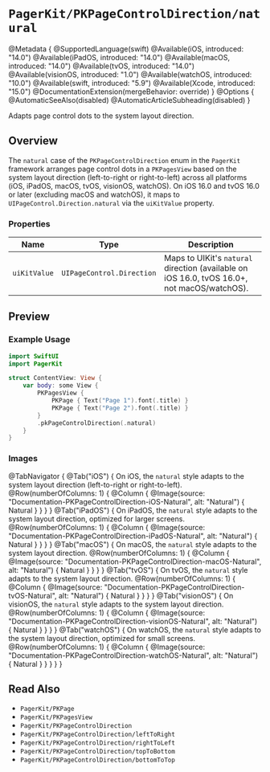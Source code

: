 # ``PagerKit/PKPageControlDirection/natural``

@Metadata {
    @SupportedLanguage(swift)
    @Available(iOS, introduced: "14.0")
    @Available(iPadOS, introduced: "14.0")
    @Available(macOS, introduced: "14.0")
    @Available(tvOS, introduced: "14.0")
    @Available(visionOS, introduced: "1.0")
    @Available(watchOS, introduced: "10.0")
    @Available(swift, introduced: "5.9")
    @Available(Xcode, introduced: "15.0")
    @DocumentationExtension(mergeBehavior: override)
}
@Options {
    @AutomaticSeeAlso(disabled)
    @AutomaticArticleSubheading(disabled)
}

Adapts page control dots to the system layout direction.

## Overview

The `natural` case of the `PKPageControlDirection` enum in the `PagerKit` framework arranges page control dots in a `PKPagesView` based on the system layout direction (left-to-right or right-to-left) across all platforms (iOS, iPadOS, macOS, tvOS, visionOS, watchOS). On iOS 16.0 and tvOS 16.0 or later (excluding macOS and watchOS), it maps to `UIPageControl.Direction.natural` via the `uiKitValue` property.

### Properties
| Name | Type | Description |
|------|------|-------------|
| `uiKitValue` | `UIPageControl.Direction` | Maps to UIKit's `natural` direction (available on iOS 16.0, tvOS 16.0+, not macOS/watchOS). |

## Preview

### Example Usage
```swift
import SwiftUI
import PagerKit

struct ContentView: View {
    var body: some View {
        PKPagesView {
            PKPage { Text("Page 1").font(.title) }
            PKPage { Text("Page 2").font(.title) }
        }
        .pkPageControlDirection(.natural)
    }
}
```

### Images

@TabNavigator {
    @Tab("iOS") {
        On iOS, the `natural` style adapts to the system layout direction (left-to-right or right-to-left).
        @Row(numberOfColumns: 1) {
            @Column {
                @Image(source: "Documentation-PKPageControlDirection-iOS-Natural", alt: "Natural") {
                    Natural
                }
            }
        }
    }
    @Tab("iPadOS") {
        On iPadOS, the `natural` style adapts to the system layout direction, optimized for larger screens.
        @Row(numberOfColumns: 1) {
            @Column {
                @Image(source: "Documentation-PKPageControlDirection-iPadOS-Natural", alt: "Natural") {
                    Natural
                }
            }
        }
    }
    @Tab("macOS") {
        On macOS, the `natural` style adapts to the system layout direction.
        @Row(numberOfColumns: 1) {
            @Column {
                @Image(source: "Documentation-PKPageControlDirection-macOS-Natural", alt: "Natural") {
                    Natural
                }
            }
        }
    }
    @Tab("tvOS") {
        On tvOS, the `natural` style adapts to the system layout direction.
        @Row(numberOfColumns: 1) {
            @Column {
                @Image(source: "Documentation-PKPageControlDirection-tvOS-Natural", alt: "Natural") {
                    Natural
                }
            }
        }
    }
    @Tab("visionOS") {
        On visionOS, the `natural` style adapts to the system layout direction.
        @Row(numberOfColumns: 1) {
            @Column {
                @Image(source: "Documentation-PKPageControlDirection-visionOS-Natural", alt: "Natural") {
                    Natural
                }
            }
        }
    }
    @Tab("watchOS") {
        On watchOS, the `natural` style adapts to the system layout direction, optimized for small screens.
        @Row(numberOfColumns: 1) {
            @Column {
                @Image(source: "Documentation-PKPageControlDirection-watchOS-Natural", alt: "Natural") {
                    Natural
                }
            }
        }
    }
}

## Read Also
- ``PagerKit/PKPage``
- ``PagerKit/PKPagesView``
- ``PagerKit/PKPageControlDirection``
- ``PagerKit/PKPageControlDirection/leftToRight``
- ``PagerKit/PKPageControlDirection/rightToLeft``
- ``PagerKit/PKPageControlDirection/topToBottom``
- ``PagerKit/PKPageControlDirection/bottomToTop``

